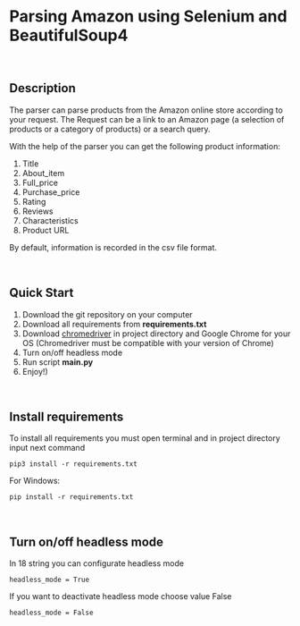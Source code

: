 # Parsing Amazon using Selenium and BeautifulSoup4 #

<br>

## Description ##

The parser can parse products from the Amazon online store according to your request. The Request can be a link to an Amazon page (a selection of products or a category of products) or a search query.
<br>

With the help of the parser you can get the following product information: 
1. Title
2. About_item
3. Full_price
4. Purchase_price
5. Rating
6. Reviews
7. Characteristics
8. Product URL

By default, information is recorded in the csv file format.

<br>

## Quick Start ##

1. Download the git repository on your computer
2. Download all requirements from <b> requirements.txt </b>
3. Download <a href="https://chromedriver.chromium.org/downloads">chromedriver</a> in project directory and Google Chrome for your OS (Chromedriver must be compatible with your version of Chrome)
4. Turn on/off headless mode
5. Run script <b> main.py </b>
6. Enjoy!)

<br>

## Install requirements ##

To install all requirements you must open terminal and in project directory input next command
    
    pip3 install -r requirements.txt

For Windows:
    
    pip install -r requirements.txt

<br>

## Turn on/off headless mode ##

In 18 string you can configurate headless mode

    headless_mode = True

If you want to deactivate headless mode choose value False

    headless_mode = False